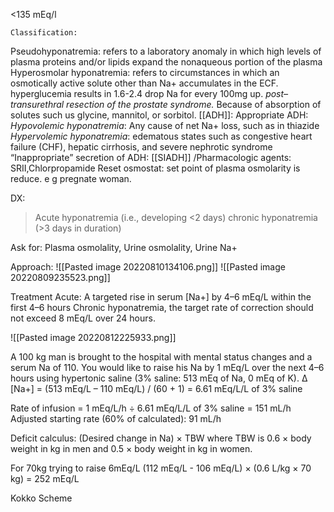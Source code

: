 <135 mEq/l

	Classification:
Pseudohyponatremia: refers to a laboratory anomaly in which high
levels of plasma proteins and/or lipids expand the nonaqueous
portion of the plasma
Hyperosmolar hyponatremia: refers to circumstances in which an
osmotically active solute other than Na+ accumulates in the ECF. hyperglucemia results in 1.6-2.4 drop Na for every 100mg up. *post–transurethral resection of the 
prostate syndrome.* Because of absorption of solutes such us glycine, mannitol, or sorbitol.
[[ADH]]: Appropriate ADH: *Hypovolemic hyponatremia*: Any cause of net Na+
loss, such as in thiazide
*Hypervolemic hyponatremia*: edematous states such as congestive heart failure (CHF), hepatic cirrhosis, and severe nephrotic syndrome
“Inappropriate” secretion of ADH:
[[SIADH]] /Pharmacologic agents: SRII,Chlorpropamide
Reset osmostat: set point of plasma osmolarity is reduce. e g pregnate woman.

DX: 
>Acute hyponatremia (i.e., developing <2 days)
>chronic hyponatremia (>3 days in duration)

Ask for: Plasma osmolality, Urine osmolality, Urine Na+



Approach:
![[Pasted image 20220810134106.png]]
![[Pasted image 20220809235523.png]]

Treatment
Acute: A targeted rise in serum [Na+] by 4–6 mEq/L within the first 4–6 hours
Chronic hyponatremia, the target rate of correction should not exceed 8 mEq/L over 24 hours.

![[Pasted image 20220812225933.png]]

A 100 kg man is brought to the hospital with mental status changes and a serum Na of 110. You would like to raise his Na by 1 mEq/L over the next 4–6 hours using hypertonic saline (3% saline: 513 mEq of Na, 0 mEq of K).
Δ [Na+] = (513 mEq/L – 110 mEq/L) / (60 + 1) = 6.61 mEq/L/L of 3% saline

Rate of infusion = 1 mEq/L/h ÷ 6.61 mEq/L/L of 3% saline = 151 mL/h
Adjusted starting rate (60% of calculated): 91 mL/h

Deficit calculus:
(Desired change in Na) × TBW
where TBW is 0.6 × body weight in kg in men and 0.5 × body weight in kg in women.

For 70kg trying to raise 6mEq/L
(112 mEq/L - 106 mEq/L) × (0.6 L/kg × 70 kg) = 252 mEq/L

Kokko Scheme

